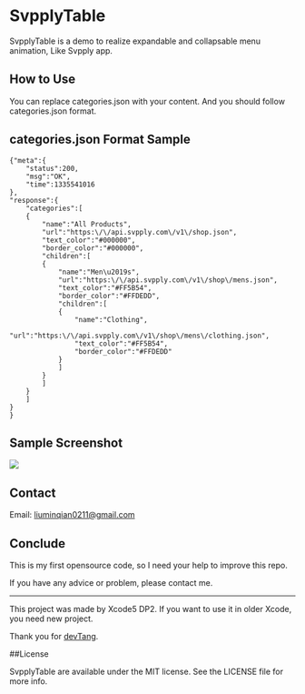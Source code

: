 SvpplyTable
===========

SvpplyTable is a demo to realize expandable and collapsable menu animation, Like Svpply app.

## How to Use

You can replace categories.json with your content. And you should follow categories.json format.

## categories.json Format Sample




	{"meta":{
		"status":200,
		"msg":"OK",
		"time":1335541016
	},
	"response":{
		"categories":[
		{
			"name":"All Products",
			"url":"https:\/\/api.svpply.com\/v1\/shop.json",
			"text_color":"#000000",
			"border_color":"#000000",
			"children":[
			{
				"name":"Men\u2019s",
				"url":"https:\/\/api.svpply.com\/v1\/shop\/mens.json",
				"text_color":"#FF5B54",
				"border_color":"#FFDEDD",
				"children":[
				{
					"name":"Clothing",
					"url":"https:\/\/api.svpply.com\/v1\/shop\/mens\/clothing.json",
					"text_color":"#FF5B54",
					"border_color":"#FFDEDD"
				}			
				]
			}
			]
		}
		]
	}
	}



## Sample Screenshot
![](http://publicopensource.qiniudn.com/STable.gif)

## Contact

Email: liuminqian0211@gmail.com

## Conclude

This is my first opensource code, so I need your help to improve this repo.

If you have any advice or problem, please contact me.

------

This project was made by Xcode5 DP2. If you want to use it in older Xcode, you need new project. 

Thank you for [devTang](http://blog.devtang.com/).

##License

SvpplyTable are available under the MIT license. See the LICENSE file for more info.

